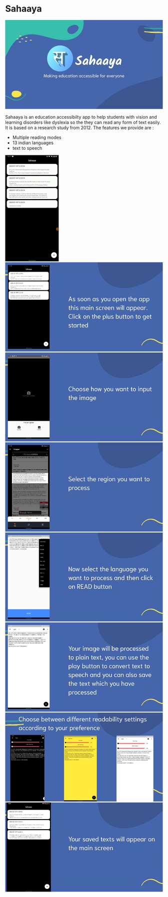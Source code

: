 
# Sahaaya

![enter image description here](pics/Manual.jpg)

Sahaaya is an education accessibilty app to help students with vision and learning disorders like dyslexia so the they can read any form of text easily. It is based on a research study from 2012. The features we provide are :

  - Multiple reading modes
  - 13 indian languages
  - text to speech
  
![video](pics/video.gif)
![1](pics/1.jpg)
![2](pics/2.jpg)
![3](pics/3.jpg)
![4](pics/4.jpg)
![5](pics/5.jpg)
![6](pics/6.jpg)
![7](pics/7.jpg)
